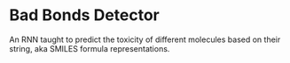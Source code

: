 # Bad Bonds Detector

An RNN taught to predict the toxicity of different molecules based on their string, aka SMILES formula representations.
